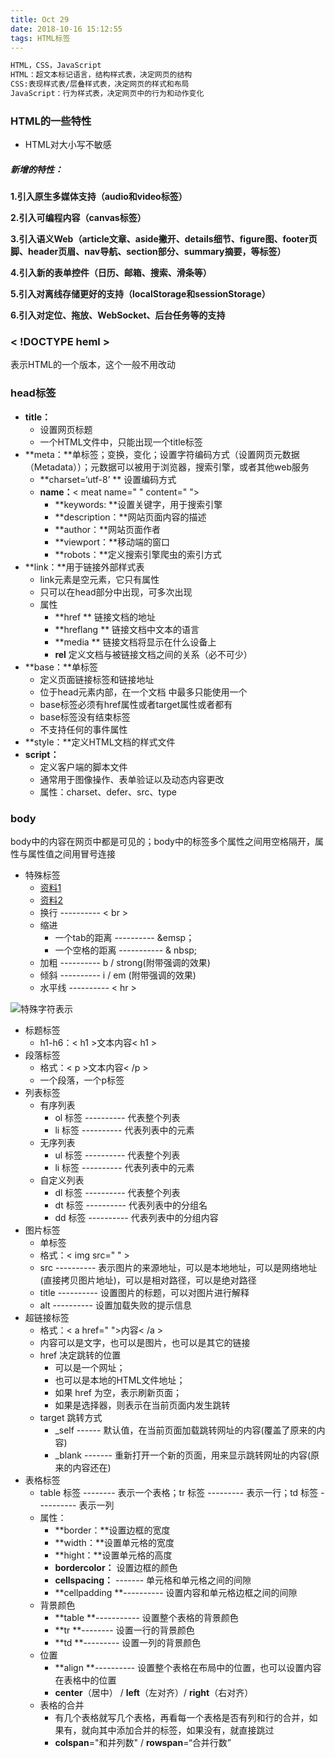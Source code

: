 ```yaml
---
title: Oct 29
date: 2018-10-16 15:12:55
tags: HTML标签
---
```


```html
HTML，CSS，JavaScript
HTML：超文本标记语言，结构样式表，决定网页的结构
CSS:表现样式表/层叠样式表，决定网页的样式和布局
JavaScript：行为样式表，决定网页中的行为和动作变化
```

### HTML的一些特性

- HTML对大小写不敏感

##### 新增的特性：
**1.引入原生多媒体支持（audio和video标签）**

**2.引入可编程内容（canvas标签）**

**3.引入语义Web（article文章、aside撇开、details细节、figure图、footer页脚、header页眉、nav导航、section部分、summary摘要，等标签）**

**4.引入新的表单控件（日历、邮箱、搜索、滑条等）**

**5.引入对离线存储更好的支持（localStorage和sessionStorage）**

**6.引入对定位、拖放、WebSocket、后台任务等的支持**

### < !DOCTYPE heml >

表示HTML的一个版本，这个一般不用改动

### head标签

- **title：**
  - 设置网页标题
  - 一个HTML文件中，只能出现一个title标签
- **meta：**单标签；变换，变化；设置字符编码方式（设置网页元数据（Metadata））；元数据可以被用于浏览器，搜索引擎，或者其他web服务
  - **charset=‘utf-8’ **           设置编码方式
  - **name：**< meat name=" " content=" ">
    - **keywords: **设置关键字，用于搜索引擎
    - **description：**网站页面内容的描述
    - **author：**网站页面作者
    - **viewport：**移动端的窗口
    - **robots：**定义搜索引擎爬虫的索引方式
- **link：**用于链接外部样式表
  - link元素是空元素，它只有属性
  - 只可以在head部分中出现，可多次出现
  - 属性
    - **href **  链接文档的地址
    - **hreflang **   链接文档中文本的语言
    - **media **   链接文档将显示在什么设备上
    - **rel**    定义文档与被链接文档之间的关系（必不可少）
- **base：**单标签
  - 定义页面链接标签和链接地址
  - 位于head元素内部，在一个文档 中最多只能使用一个
  - base标签必须有href属性或者target属性或者都有
  - base标签没有结束标签
  - 不支持任何的事件属性
- **style：**定义HTML文档的样式文件
- **script：**
  - 定义客户端的脚本文件
  - 通常用于图像操作、表单验证以及动态内容更改
  - 属性：charset、defer、src、type

### body

body中的内容在网页中都是可见的；body中的标签多个属性之间用空格隔开，属性与属性值之间用冒号连接

- 特殊标签
  - [资料1](https://blog.csdn.net/haocm66/article/details/80839128)
  - [资料2](http://www.w3school.com.cn/tags/html_ref_symbols.html)
  - 换行 ---------- < br >
  - 缩进
    - 一个tab的距离 ---------- &emsp；
    - 一个空格的距离 ----------- & nbsp;
  - 加粗 ---------- b / strong(附带强调的效果)
  - 倾斜 ---------- i / em (附带强调的效果)
  - 水平线 ---------- < hr >

![特殊字符表示](https://github.com/JackChenSmile/The-second-stage/blob/master/img/%E7%89%B9%E6%AE%8A%E5%AD%97%E7%AC%A6%E8%A1%A8%E7%A4%BA.png)

- 标题标签
  - h1-h6：< h1 >文本内容< h1 >
- 段落标签
  - 格式：< p >文本内容< /p >
  - 一个段落，一个p标签
- 列表标签
  - 有序列表
    - ol 标签 ---------- 代表整个列表
    - li 标签 ---------- 代表列表中的元素
  - 无序列表
    - ul 标签 ---------- 代表整个列表
    - li 标签 ---------- 代表列表中的元素
  - 自定义列表
    - dl 标签 ---------- 代表整个列表
    - dt 标签 ---------- 代表列表中的分组名
    - dd 标签 ---------- 代表列表中的分组内容
- 图片标签
  - 单标签
  - 格式：< img src=" " >
  - src ---------- 表示图片的来源地址，可以是本地地址，可以是网络地址(直接拷贝图片地址)，可以是相对路径，可以是绝对路径
  - title ---------- 设置图片的标题，可以对图片进行解释
  - alt ---------- 设置加载失败的提示信息
- 超链接标签
  - 格式：< a href=" ">内容< /a >
  - 内容可以是文字，也可以是图片，也可以是其它的链接
  - href 决定跳转的位置
    - 可以是一个网址；
    - 也可以是本地的HTML文件地址；
    - 如果 href 为空，表示刷新页面；
    - 如果是选择器，则表示在当前页面内发生跳转
  - target 跳转方式
    - _self ------ 默认值，在当前页面加载跳转网址的内容(覆盖了原来的内容)
    - _blank ------- 重新打开一个新的页面，用来显示跳转网址的内容(原来的内容还在)
- 表格标签
  - table 标签 -------- 表示一个表格；tr 标签 --------- 表示一行；td 标签 ---------- 表示一列
  - 属性：
    - **border：**设置边框的宽度
    - **width：**设置单元格的宽度
    - **hight：**设置单元格的高度
    - **bordercolor：** 设置边框的颜色
    - **cellspacing：**  ------- 单元格和单元格之间的间隙
    - **cellpadding **---------- 设置内容和单元格边框之间的间隙
  - 背景颜色
    - **table **----------- 设置整个表格的背景颜色
    - **tr **-------- 设置一行的背景颜色
    - **td **--------- 设置一列的背景颜色
  - 位置
    - **align **---------- 设置整个表格在布局中的位置，也可以设置内容在表格中的位置
    - **center**（居中） /	**left**（左对齐）/ 	**right**（右对齐）
  - 表格的合并
    - 有几个表格就写几个表格，再看每一个表格是否有列和行的合并，如果有，就向其中添加合并的标签，如果没有，就直接跳过
    - **colspan**="和并列数" / **rowspan**=“合并行数”